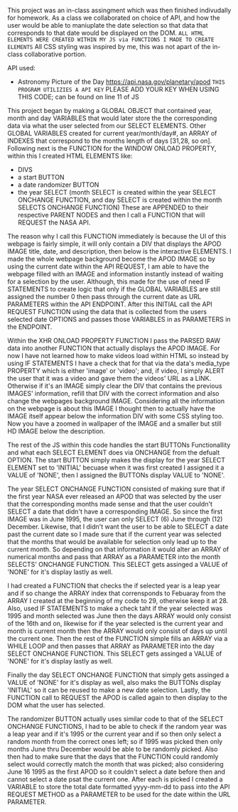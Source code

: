 This project was an in-class assingment which was then finished indivudally for homework. As a class we collaborated on choice of API, and how the user would be able to maniuplate the date selection so that data that corresponds to that date would be displayed on the DOM. `ALL HTML ELEMENTS WERE CREATED WITHIN MY JS via FUNCTIONS I MADE TO CREATE ELEMENTS` All CSS styling was inspired by me, this was not apart of the in-class collaborative portion.

API used:
* Astronomy Picture of the Day https://api.nasa.gov/planetary/apod
`THIS PROGRAM UTILIZIES A API KEY` PLEASE ADD YOUR KEY WHEN USING THIS CODE; can be found on line 11 of JS

This project began by making a GLOBAL OBJECT that contained year, month and day VARIABLES that would later store the the corresponding data via what the user selected from our SELECT ELEMENTS. Other GLOBAL VARIABLES created for current year/month/day#, an ARRAY of INDEXES that correspond to the months length of days [31,28, so on]. Following next is the FUNCTION for the WINDOW ONLOAD PROPERTY, within this I created HTML ELEMENTS like:
* DIVS
* a start BUTTON
* a date randomizer BUTTON
* the year SELECT (month SELECT is created within the year SELECT ONCHANGE FUNCTION, and day SELECT is created within the month SELECTS ONCHANGE FUNCTION)
These are APPENDED to their respective PARENT NODES and then I call a FUNCTION that will REQUEST the NASA API.

The reason why I call this FUNCTION immediately is because the UI of this webpage is fairly simple, it will only contain a DIV that displays the APOD IMAGE title, date, and description, then below is the interactive ELEMENTS. I made the whole webpage background become the APOD IMAGE so by using the current date within the API REQUEST, I am able to have the webpage filled with an IMAGE and information instantly instead of waiting for a selection by the user. Although, this made for the use of need IF STATEMENTS to create logic that only if the GLOBAL VARIABLES are still assigned the number 0 then pass through the current date as URL PARAMETERS within the API ENDPOINT. After this INITIAL call the API REQUEST FUNCTION using the data that is collected from the users selected date OPTIONS and passes those VARIABLES in as PARAMETERS in the ENDPOINT.

Within the XHR ONLOAD PROPERTY FUNCTION I pass the PARSED RAW data into another FUNCTION that actually displays the APOD IMAGE. For now I have not learned how to make videos load within HTML so instead by using IF STATEMENTS I have a check that for that via the data's media_type PROPERTY which is either 'image' or 'video'; and, if video, I simply ALERT the user that it was a video and gave them the videos' URL as a LINK. Otherwise if it's an IMAGE simply clear the DIV that contains the previous IMAGES' information, refill that DIV with the correct information and also change the webpages background IMAGE. Considering all the information on the webpage is about this IMAGE I thought then to actually have the IMAGE itself appear below the information DIV with some CSS styling too. Now you have a zoomed in wallpaper of the IMAGE and a smaller but still HD IMAGE below the description.

The rest of the JS within this code handles the start BUTTONs Functionallity and what each SELECT ELEMENT does via ONCHANGE from the defualt OPTION. The start BUTTON simply makes the display for the year SELECT ELEMENT set to 'INITIAL' becuase when it was first created I assigned it a VALUE of 'NONE', then I assigned the BUTTONs display VALUE to 'NONE'. 

The year SELECT ONCHANGE FUNCTION consisted of making sure that if the first year NASA ever released an APOD that was selected by the user that the corresponding months made sense and that the user couldn't SELECT a date that didn't have a corresponding IMAGE. So since the first IMAGE was in June 1995, the user can only SELECT (6) June through (12) December. Likewise, that I didn't want the user to be able to SELECT a date past the current date so I made sure that if the current year was selected that the months that would be available for selection only lead up to the current month. So depending on that information it would alter an ARRAY of numerical months and pass that ARRAY as a PARAMETER into the month SELECTS' ONCHANGE FUNCTION. This SELECT gets assinged a VALUE of 'NONE' for it's display lastly as well.

I had created a FUNCTION that checks the if selected year is a leap year and if so change the ARRAY index that corrensponds to Febuaray from the ARRAY I created at the beginning of my code to 29, otherwise keep it at 28. Also, used IF STATEMENTS to make a check taht if the year selected was 1995 and month selected was June then the days ARRAY would only consist of the 16th and on, likewise for if the year selected is the current year and month is current month then the ARRAY would only consist of days up until the current one. Then the rest of the FUNCTION simple fills an ARRAY via a WHILE LOOP and then passes that ARRAY as PARAMETER into the day SELECT ONCHANGE FUNCTION. This SELECT gets assinged a VALUE of 'NONE' for it's display lastly as well.

Finally the day SELECT ONCHANGE FUNCTION that simply gets assinged a VALUE of 'NONE' for it's display as well, also maks the BUTTONs display 'INITIAL' so it can be reused to make a new date selection. Lastly, the FUNCTION call to REQUEST the APOD is called again to then display to the DOM what the user has selected.

The randomizer BUTTON actually uses similar code to that of the SELECT ONCHANGE FUNCTIONS, I had to be able to check if the random year was a leap year and if it's 1995 or the current year and if so then only select a random month from the correct ones left; so if 1995 was picked then only months June thru December would be able to be randomly picked. Also then had to make sure that the days that the FUNCTION could randomly select would correctly match the month that was picked; also considering June 16 1995 as the first APOD so it couldn't select a date before then and cannot select a date psat the current one. After each is picked I created a VARIABLE to store the total date formatted yyyy-mm-dd to pass into the API REQUEST METHOD as a PARAMETER to be used for the date within the URL PARAMETER.